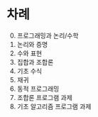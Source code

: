 # 차례
0. 프로그래밍과 논리/수학
1. 논리와 증명
2. 수와 표현
3. 집합과 조합론
4. 기초 수식
5. 재귀
6. 동적 프로그래밍
7. 조합론 프로그램 과제
8. 기초 알고리즘 프로그램 과제
